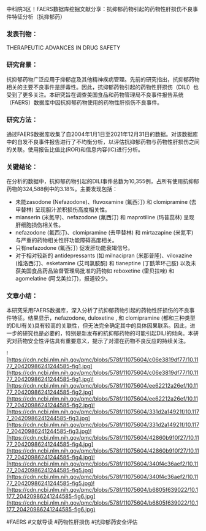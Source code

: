 中科院3区！FAERS数据库挖掘文献分享：抗抑郁药物引起的药物性肝损伤不良事件特征分析（抗抑郁药）

### 发表刊物：
THERAPEUTIC ADVANCES IN DRUG SAFETY

### 研究背景：
抗抑郁药物广泛应用于抑郁症及其他精神疾病管理。先前的研究指出，抗抑郁药物相关的主要不良事件是肝毒性。因此，抗抑郁药物引起的药物性肝损伤（DILI）也受到了更多关注。本研究旨在调查美国食品和药物管理局不良事件报告系统（FAERS）数据库中因抗抑郁药物使用的药物性肝损伤不良事件。

### 研究方法：
通过FAERS数据库收集了自2004年1月1日至2021年12月31日的数据。对该数据库中的自发不良事件报告进行了不均衡分析，以评估抗抑郁药物与药物性肝损伤之间的关联。使用报告比值比(ROR)和信息内容(IC)进行分析。

### 关键结论：
在分析的数据中，抗抑郁药物引起的DILI事件总数为10,355例，占所有使用抗抑郁药物的324,588例中的3.18%。主要发现包括：
- 未能zasodone (Nefazodone)、fluvoxamine (氟西汀) 和 clomipramine (去甲替林) 呈现胆汁淤积损伤高度相关性。
- mianserin (米氮平)、nefazodone (氟西汀) 和 maprotiline (玛普蕊林) 呈现肝细胞损伤相关性。
- nefazodone (氟西汀)、clomipramine (去甲替林) 和 mirtazapine (米氮平) 与严重的药物相关性肝功能障碍高度相关。
- 只有nefazodone (氟西汀) 促发肝功能衰竭信号。
- 对于相对较新的 antidepressants (如 milnacipran (米那普隆)、viloxazine (维洛西汀)、esketamine (艾司氯胺酮) 和 tianeptine (丁酰苯环己胺) 以及未获美国食品药品监督管理局批准的药物如 reboxetine (雷贝拉唑) 和 agomelatine (阿戈美拉汀)，报道较少。

### 文章小结：
本研究采用FAERS数据库，深入分析了抗抑郁药物引起的药物性肝损伤的不良事件特征。结果显示，nefazodone, duloxetine , 和 clomipramine (都和三种类型的DILI有关)具有较高的关联性，但无法完全确定其中的具体因果联系。因此，进一步的研究也是必要的，特别是新发布的抗抑郁药物的可能引起DILI的倾向。本研究对药物安全性评估具有重要意义，提示了对潜在药物不良反应的持续关注。

![https://cdn.ncbi.nlm.nih.gov/pmc/blobs/578f/11075604/c06e3819df77/10.1177_20420986241244585-fig1.jpg](https://cdn.ncbi.nlm.nih.gov/pmc/blobs/578f/11075604/c06e3819df77/10.1177_20420986241244585-fig1.jpg)![https://cdn.ncbi.nlm.nih.gov/pmc/blobs/578f/11075604/ee62212a26ef/10.1177_20420986241244585-fig2.jpg](https://cdn.ncbi.nlm.nih.gov/pmc/blobs/578f/11075604/ee62212a26ef/10.1177_20420986241244585-fig2.jpg)![https://cdn.ncbi.nlm.nih.gov/pmc/blobs/578f/11075604/331d2a14921f/10.1177_20420986241244585-fig3.jpg](https://cdn.ncbi.nlm.nih.gov/pmc/blobs/578f/11075604/331d2a14921f/10.1177_20420986241244585-fig3.jpg)![https://cdn.ncbi.nlm.nih.gov/pmc/blobs/578f/11075604/42860b910f27/10.1177_20420986241244585-fig4.jpg](https://cdn.ncbi.nlm.nih.gov/pmc/blobs/578f/11075604/42860b910f27/10.1177_20420986241244585-fig4.jpg)![https://cdn.ncbi.nlm.nih.gov/pmc/blobs/578f/11075604/340f4c36aef2/10.1177_20420986241244585-fig5.jpg](https://cdn.ncbi.nlm.nih.gov/pmc/blobs/578f/11075604/340f4c36aef2/10.1177_20420986241244585-fig5.jpg)![https://cdn.ncbi.nlm.nih.gov/pmc/blobs/578f/11075604/b6805f639022/10.1177_20420986241244585-fig6.jpg](https://cdn.ncbi.nlm.nih.gov/pmc/blobs/578f/11075604/b6805f639022/10.1177_20420986241244585-fig6.jpg)

#FAERS #文献导读 #药物性肝损伤 #抗抑郁药安全评估